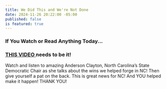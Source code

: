```yaml
---
title: We Did This and We're Not Done
date: 2024-11-26 20:22:00 -05:00
published: false
is featured: true
---
```


### If You Watch or Read Anything Today...

### [**THIS VIDEO** ](https://www.hopiumchronicles.com/p/anderson-clayton-reports-in-from)needs to be it!

Watch and listen to amazing Anderson Clayton, North Carolina’s State Democratic Chair as she talks about the wins we helped forge in NC! Then give yourself a pat on the back. This is great news for NC! And YOU helped make it happen! THANK YOU!
